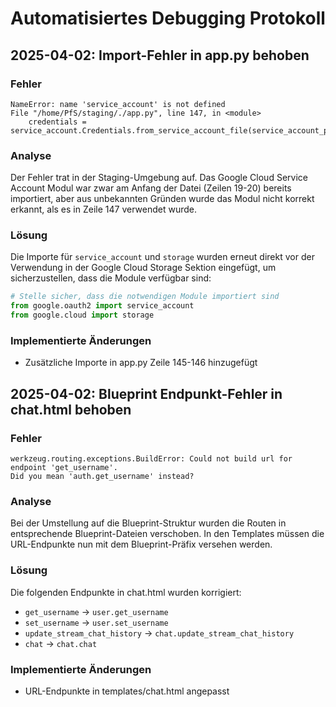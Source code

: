 # Automatisiertes Debugging Protokoll

## 2025-04-02: Import-Fehler in app.py behoben

### Fehler
```
NameError: name 'service_account' is not defined
File "/home/PfS/staging/./app.py", line 147, in <module>
    credentials = service_account.Credentials.from_service_account_file(service_account_path)
```

### Analyse
Der Fehler trat in der Staging-Umgebung auf. Das Google Cloud Service Account Modul war zwar am Anfang der Datei (Zeilen 19-20) bereits importiert, aber aus unbekannten Gründen wurde das Modul nicht korrekt erkannt, als es in Zeile 147 verwendet wurde.

### Lösung
Die Importe für `service_account` und `storage` wurden erneut direkt vor der Verwendung in der Google Cloud Storage Sektion eingefügt, um sicherzustellen, dass die Module verfügbar sind:

```python
# Stelle sicher, dass die notwendigen Module importiert sind
from google.oauth2 import service_account
from google.cloud import storage
```

### Implementierte Änderungen
- Zusätzliche Importe in app.py Zeile 145-146 hinzugefügt

## 2025-04-02: Blueprint Endpunkt-Fehler in chat.html behoben

### Fehler
```
werkzeug.routing.exceptions.BuildError: Could not build url for endpoint 'get_username'. 
Did you mean 'auth.get_username' instead?
```

### Analyse
Bei der Umstellung auf die Blueprint-Struktur wurden die Routen in entsprechende Blueprint-Dateien verschoben. In den Templates müssen die URL-Endpunkte nun mit dem Blueprint-Präfix versehen werden.

### Lösung
Die folgenden Endpunkte in chat.html wurden korrigiert:
- `get_username` → `user.get_username`
- `set_username` → `user.set_username`
- `update_stream_chat_history` → `chat.update_stream_chat_history`
- `chat` → `chat.chat`

### Implementierte Änderungen
- URL-Endpunkte in templates/chat.html angepasst
